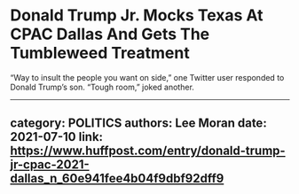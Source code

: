 # Donald Trump Jr. Mocks Texas At CPAC Dallas And Gets The Tumbleweed Treatment

“Way to insult the people you want on side,” one Twitter user responded to Donald Trump’s son. “Tough room,” joked another.

---
category: POLITICS
authors: Lee Moran
date: 2021-07-10
link: https://www.huffpost.com/entry/donald-trump-jr-cpac-2021-dallas_n_60e941fee4b04f9dbf92dff9
---
